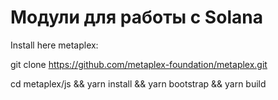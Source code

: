 # Модули для работы с Solana

Install here metaplex:

git clone https://github.com/metaplex-foundation/metaplex.git

cd metaplex/js && yarn install && yarn bootstrap && yarn build
